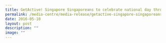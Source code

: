 ```yaml
---
title: GetActive! Singapore Singaporeans to celebrate national day through sport
permalink: /media-centre/media-release/getactive-singapore-singaporeans-to-celebrate-national-day-through-sport/
date: 2016-05-10
layout: post
description: ""
image: ""
---
```

